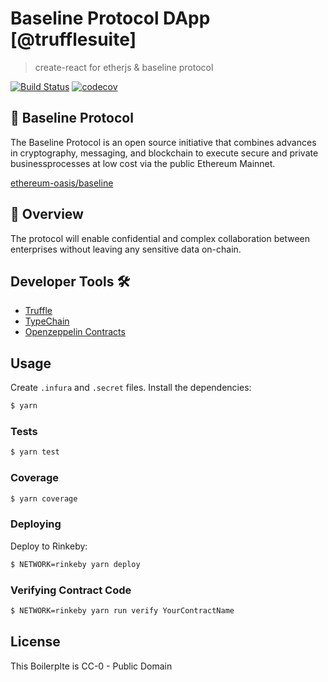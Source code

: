 <!-- FIXME: YOUR COPYRIGHT / SPDX LICENSE HEADER -->
# Baseline Protocol DApp [@trufflesuite]


> create-react for etherjs & baseline protocol

[![Build Status](https://travis-ci.com/sambacha/create-eth-enterprise.svg?branch=trufflesuite)](https://travis-ci.com/ilyakmet/solidity-typescript-template)
[![codecov](https://codecov.io/gh/sambacha/create-eth-enterprise/branch/template/graph/badge.svg)](https://codecov.io/gh/ilyakmet/solidity-typescript-template)

## 💼 Baseline Protocol
<!-- FIXME: INTRODUCTION -->
The Baseline Protocol is an open source initiative that combines advances in cryptography, messaging, and blockchain to execute secure and private businessprocesses 
at low cost via the public Ethereum Mainnet. 

[ethereum-oasis/baseline](https://github.com/ethereum-oasis/baseline)

## 🏢 Overview
<!-- FIXME: OVERVIEW -->
The protocol will enable confidential and complex collaboration between enterprises without leaving any sensitive data on-chain.


## Developer Tools 🛠️

- [Truffle](https://trufflesuite.com/)
- [TypeChain](https://github.com/ethereum-ts/TypeChain)
- [Openzeppelin Contracts](https://openzeppelin.com/contracts/)


## Usage

Create `.infura` and `.secret` files. Install the dependencies:

```bash
$ yarn
```

### Tests

```bash
$ yarn test
```

### Coverage

```bash
$ yarn coverage
```

### Deploying

Deploy to Rinkeby:

```bash
$ NETWORK=rinkeby yarn deploy
```

### Verifying Contract Code

```bash
$ NETWORK=rinkeby yarn run verify YourContractName
```


## License 
<!-- FIXME: LICENSE -->
This Boilerplte is CC-0 - Public Domain
